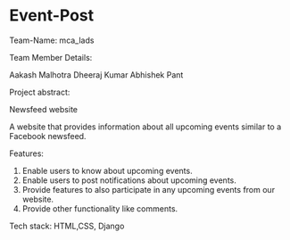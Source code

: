 # Event-Post

Team-Name: mca_lads

Team Member Details:

Aakash Malhotra
Dheeraj Kumar
Abhishek Pant


Project abstract:

Newsfeed website

A website that provides information about all upcoming events similar to a Facebook newsfeed.

Features:
1. Enable users to know about upcoming events.
2. Enable users to post notifications about upcoming events.
3. Provide features to also participate in any upcoming events from our website.
4. Provide other functionality like comments.

Tech stack:
HTML,CSS, Django
